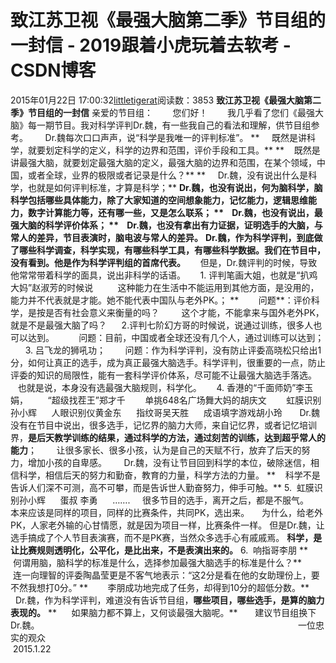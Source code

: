 # 致江苏卫视《最强大脑第二季》节目组的一封信 - 2019跟着小虎玩着去软考 - CSDN博客
2015年01月22日 17:00:32[littletigerat](https://me.csdn.net/littletigerat)阅读数：3853
**致江苏卫视《最强大脑第二季》节目组的一封信**
亲爱的节目组：
       您们好！
       我几乎看了您们《最强大脑》每一期节目。我对科学评判Dr.魏，有一些我自己的看法和理解，供节目组参考。
      Dr.魏每次口口声声，说“科学是我唯一的评判标准”。
**     既然是讲科学，就要划定科学的定义，科学的边界和范围，评价手段和工具。**
**    既然是讲最强大脑，就要划定最强大脑的定义，最强大脑的边界和范围，在某个领域，中国，或者全球，业界的极限或者记录是什么？**
**     Dr.魏，没有说出什么是科学，也就是如何评判标准，才算是科学；**
**Dr.****魏，也没有说出，何为脑科学，脑科学包括哪些具体能力，除了大家知道的空间想象能力，记忆能力，逻辑思维能力，数字计算能力等，还有哪一些，又是怎么联系；**
**    Dr.魏，也没有说出，最强大脑的科学评价体系；**
**    Dr.魏，也没有拿出有力证据，证明选手的大脑，与常人的差异，节目表演时，脑电波与常人的差异。**
**Dr.魏，作为科学评判，到底做了哪些科学调查，科学实现，有哪些科学工具，有哪些科学数据。我们在节目中，没有看到。他是作为科学评判组的首席代表。**
     但是，Dr.魏评判的时候，导致他常常带着科学的面具，说出非科学的话语。
     1. 评判笔画大姐，也就是“扒鸡大妈”赵淑芳的时候说
         这种能力在生活中不能运用到其他方面，是没用的，能力并不代表就是才能。她不能代表中国队与老外PK。；
**        问题**：评价科学，是按是否有社会意义来衡量的吗？
        这个才能，不能拿来与国外老外PK，就是不是最强大脑了吗？
     2.评判七阶幻方哥的时候说，说通过训练，很多人也可以达到。
         问题：目前，中国或者全球还没有几个人，通过训练可以达到；
      3. 吕飞龙的狮吼功；
       问题：作为科学评判，没有防止评委高晓松只给出1分，如何让真正的选手，成为真正最强大脑选手。科学评判，很重要的一点，防止评委的知识的局限性，能有一套科学评价体系，尽可能不让最强大脑选手落选。
     也就是说，本身没有选最强大脑规则，科学化。
     4. 香港的“千面师奶”李玉娟，
       “超级找茬王”郑才千
       单挑648名广场舞大妈的胡庆文
       虹膜识别孙小辉
     人眼识别仪黄金东
     指纹哥吴天胜
     成语填字游戏胡小玲
      Dr.魏没有在节目中说出，很多选手，记忆界的脑力大师，来自记忆界，或者记忆培训界，**是后天教学训练的结果，通过科学的方法，通过刻苦的训练，达到超乎常人的能力**；
       让很多家长、很多小孩，认为是自己的天赋不行，放弃了后天的努力，增加小孩的自卑感。
      Dr.魏，没有让节目回到科学的本位，破除迷信，相信科学，相信后天的努力和勤奋，教育的力量，科学方法的力量。
**    科学不是告诉人们深不可测，高不可攀，而是告诉世人勤奋努力，伸手可触。**
5.  虹膜识别孙小辉
     蛋叔 李勇
     …….
    很多节目的选手，离开之后，都是不服气。
    本来应该是同样的项目，同样的比赛条件，共同PK，选出来。
    为什么，给老外PK，人家老外输的心甘情愿，就是因为项目一样，比赛条件一样。
但是Dr.魏，让选手搞成了个人节目表演赛，而不是PK赛，当然众多选手心有戚戚焉。
**科学，是让比赛规则透明化，公平化，是比出来，不是表演出来的。**
6.  响指哥李朋
**       何谓用脑，脑科学的标准是什么，选择参加最强大脑选手的标准是什么？**
       连一向理智的评委陶晶莹更是不客气地表示：“这2分是看在他的女助理份上，要不然我想打0分。”
**        李朋成功地完成了任务，却得到10分的超低分数。**
        Dr.魏，作为科学评判，难道没有告诉节目组，**哪些项目，哪些选手，是算的脑力表现的。**
**      如果脑力都不算上，又何谈最强大脑呢。**
      建议节目组换下Dr.魏。
                                                                                                        一位忠实的观众
                                                                                                             2015.1.22
